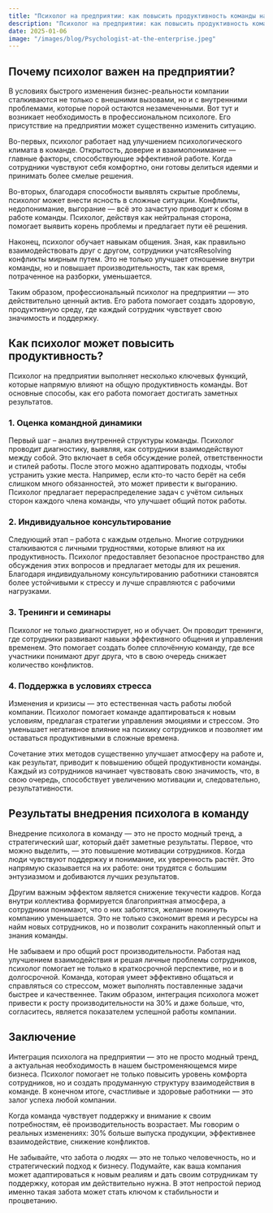 ```yaml
---  
title: "Психолог на предприятии: как повысить продуктивность команды на 30%"  
description: "Психолог на предприятии: как повысить продуктивность команды на 30%"  
date: 2025-01-06
image: "/images/blog/Psychologist-at-the-enterprise.jpeg" 
---
```


## Почему психолог важен на предприятии?

В условиях быстрого изменения бизнес-реальности компании сталкиваются не только с внешними вызовами, но и с внутренними проблемами, которые порой остаются незамеченными. Вот тут и возникает необходимость в профессиональном психологе. Его присутствие на предприятии может существенно изменить ситуацию.

Во-первых, психолог работает над улучшением психологического климата в команде. Открытость, доверие и взаимопонимание — главные факторы, способствующие эффективной работе. Когда сотрудники чувствуют себя комфортно, они готовы делиться идеями и принимать более смелые решения.

Во-вторых, благодаря способности выявлять скрытые проблемы, психолог может внести ясность в сложные ситуации. Конфликты, недопонимание, выгорание — всё это зачастую приводит к сбоям в работе команды. Психолог, действуя как нейтральная сторона, помогает выявить корень проблемы и предлагает пути её решения.

Наконец, психолог обучает навыкам общения. Зная, как правильно взаимодействовать друг с другом, сотрудники учатсяResolving конфликты мирным путем. Это не только улучшает отношение внутри команды, но и повышает производительность, так как время, потраченное на разборки, уменьшается.

Таким образом, профессиональный психолог на предприятии — это действительно ценный актив. Его работа помогает создать здоровую, продуктивную среду, где каждый сотрудник чувствует свою значимость и поддержку.
## Как психолог может повысить продуктивность?

Психолог на предприятии выполняет несколько ключевых функций, которые напрямую влияют на общую продуктивность команды. Вот основные способы, как его работа помогает достигать заметных результатов.

### 1. Оценка командной динамики

Первый шаг – анализ внутренней структуры команды. Психолог проводит диагностику, выявляя, как сотрудники взаимодействуют между собой. Это включает в себя обсуждение ролей, ответственности и стилей работы. После этого можно адаптировать подходы, чтобы устранить узкие места. Например, если кто-то часто берёт на себя слишком много обязанностей, это может привести к выгоранию. Психолог предлагает перераспределение задач с учётом сильных сторон каждого члена команды, что улучшает общий поток работы.

### 2. Индивидуальное консультирование

Следующий этап – работа с каждым отдельно. Многие сотрудники сталкиваются с личными трудностями, которые влияют на их продуктивность. Психолог предоставляет безопасное пространство для обсуждения этих вопросов и предлагает методы для их решения. Благодаря индивидуальному консультированию работники становятся более устойчивыми к стрессу и лучше справляются с рабочими нагрузками.

### 3. Тренинги и семинары

Психолог не только диагностирует, но и обучает. Он проводит тренинги, где сотрудники развивают навыки эффективного общения и управления временем. Это помогает создать более сплочённую команду, где все участники понимают друг друга, что в свою очередь снижает количество конфликтов. 

### 4. Поддержка в условиях стресса

Изменения и кризисы — это естественная часть работы любой компании. Психолог помогает команде адаптироваться к новым условиям, предлагая стратегии управления эмоциями и стрессом. Это уменьшает негативное влияние на психику сотрудников и позволяет им оставаться продуктивными в сложные времена.

Сочетание этих методов существенно улучшает атмосферу на работе и, как результат, приводит к повышению общей продуктивности команды. Каждый из сотрудников начинает чувствовать свою значимость, что, в свою очередь, способствует увеличению мотивации и, следовательно, результативности.
## Результаты внедрения психолога в команду

Внедрение психолога в команду — это не просто модный тренд, а стратегический шаг, который даёт заметные результаты. Первое, что можно выделить, — это повышение мотивации сотрудников. Когда люди чувствуют поддержку и понимание, их уверенность растёт. Это напрямую сказывается на их работе: они трудятся с большим энтузиазмом и добиваются лучших результатов.

Другим важным эффектом является снижение текучести кадров. Когда внутри коллектива формируется благоприятная атмосфера, а сотрудники понимают, что о них заботятся, желание покинуть компанию уменьшается. Это не только сэкономит время и ресурсы на найм новых сотрудников, но и позволит сохранить накопленный опыт и знания команды.

Не забываем и про общий рост производительности. Работая над улучшением взаимодействия и решая личные проблемы сотрудников, психолог помогает не только в краткосрочной перспективе, но и в долгосрочной. Команда, которая умеет эффективно общаться и справляться со стрессом, может выполнять поставленные задачи быстрее и качественнее. Таким образом, интеграция психолога может привести к росту производительности на 30% и даже больше, что, согласитесь, является показателем успешной работы компании.
## Заключение

Интеграция психолога на предприятии — это не просто модный тренд, а актуальная необходимость в нашем быстроменяющемся мире бизнеса. Психолог помогает не только повысить уровень комфорта сотрудников, но и создать продуманную структуру взаимодействия в команде. В конечном итоге, счастливые и здоровые работники — это залог успеха любой компании.

Когда команда чувствует поддержку и внимание к своим потребностям, её производительность возрастает. Мы говорим о реальных изменениях: 30% больше выпуска продукции, эффективнее взаимодействие, снижение конфликтов. 

Не забывайте, что забота о людях — это не только человечность, но и стратегический подход к бизнесу. Подумайте, как ваша компания может адаптироваться к новым реалиям и дать своим сотрудникам ту поддержку, которая им действительно нужна. В этот непростой период именно такая забота может стать ключом к стабильности и процветанию.